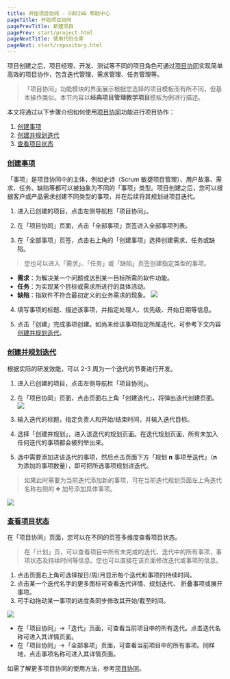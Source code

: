 ```yaml
---
title: 开始项目协同 - CODING 帮助中心
pageTitle: 开始项目协同
pagePrevTitle: 新建项目
pagePrev: start/project.html
pageNextTitle: 使用代码仓库
pageNext: start/repository.html
---
```


项目创建之后，项目经理、开发、测试等不同的项目角色可通过[项目协同](/docs/collaboration/intro.html)实现简单高效的项目协作，包含迭代管理、需求管理、任务管理等。

>「项目协同」功能模块的界面展示根据您选择的项目模板而有所不同，但基本操作类似。本节内容以**经典项目管理教学项目**模板为例进行描述。

本文将通过以下步骤介绍如何使用[项目协同](/docs/collaboration/intro.html)功能进行项目协作：

1.  [创建事项](#item)
2.  [创建并规划迭代](#iterate)
3.  [查看项目状态](#create)

### [创建事项](#item)

「事项」是项目协同中的主体，例如史诗（Scrum 敏捷项目管理）、用户故事、需求、任务、缺陷等都可以被抽象为不同的「事项」类型。项目创建之后，您可以根据客户或产品需求创建不同类型的事项，并在后续将其规划进项目迭代。

1.  进入已创建的项目，点击左侧导航栏「项目协同」。

2.  在「项目协同」页面，点击「全部事项」页签进入全部事项列表。
3.  在「全部事项」页签，点击右上角的「创建事项」选择创建需求、任务或缺陷。
> 您也可以进入「需求」、「任务」或「缺陷」页签创建指定类型的事项。
*   **需求**：为解决某一个问题或达到某一目标所需的软件功能。
*   **任务**：为实现某个目标或需求所进行的具体活动。
*   **缺陷**：指软件不符合最初定义的业务需求的现象。
![](https://help-assets.codehub.cn/enterprise/20210729135014.png)


4.  填写事项的标题、描述该事项，并指定处理人、优先级、开始日期等信息。

5.  点击「创建」完成事项创建。如尚未给该事项指定所属迭代，可参考下文内容[创建并规划迭代](/docs/start/new/project-plan.html#iterate)。

### [创建并规划迭代](#iterate)

根据实际的研发效能，可以 2-3 周为一个迭代的节奏进行开发。

1.  进入已创建的项目，点击左侧导航栏「项目协同」。

2.  在「项目协同」页面，点击页面右上角「创建迭代」，将弹出迭代创建页面。
![](https://help-assets.codehub.cn/enterprise/20210729135747.png)

3.  输入迭代的标题，指定负责人和开始/结束时间，并输入迭代目标。

4.  选择「创建并规划」，进入该迭代的规划页面。在迭代规划页面，所有未加入任何迭代的事项都会被列举出来。

5.  选中需要添加进该迭代的事项，然后点击页面下方「规划 **n** 事项至迭代」（**n** 为添加的事项数量），即可把所选事项规划进迭代。

>如果此时需要为当前迭代添加新的事项，可在当前迭代规划页面左上角迭代名称右侧的 ➕ 加号添加具体事项。

![](https://help-assets.codehub.cn/enterprise/20210729140444.png)

### [查看项目状态](#create)

在「项目协同」页面，您可以在不同的页签多维度查看项目状态。

> 在「计划」页，可以查看项目中所有未完成的迭代、迭代中的所有事项，事项状态及持续时间等信息。您也可以直接在该页面修改迭代或事项的信息。

1.  点击页面右上角可选择按日/周/月显示每个迭代和事项的持续时间。
2.  点击某一个迭代名字的更多图标可查看迭代详情、规划迭代、 折叠事项或展开事项。
3.  可手动拖动某一事项的进度条同步修改其开始/截至时间。

![](https://help-assets.codehub.cn/enterprise/20210729144426.png)

*   在「项目协同」->「迭代」页面，可查看当前项目中的所有迭代。点击迭代名称可进入其详情页面。
*   在「项目协同」->「全部事项」页面，可查看当前项目中的所有事项。同样地，点击事项名称可进入其详情页面。

如需了解更多项目协同的使用方法，参考[项目协同](/docs/collaboration/intro.html)。

